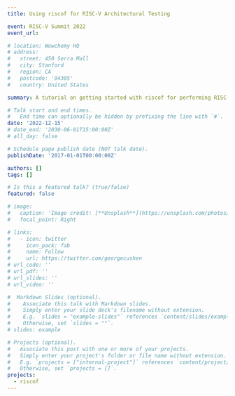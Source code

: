 ```yaml
---
title: Using riscof for RISC-V Architectural Testing

event: RISC-V Summit 2022
event_url: 

# location: Wowchemy HQ
# address:
#   street: 450 Serra Mall
#   city: Stanford
#   region: CA
#   postcode: '94305'
#   country: United States

summary: A tutorial on getting started with riscof for performing RISC-V Architectural Testing on implementations.

# Talk start and end times.
#   End time can optionally be hidden by prefixing the line with `#`.
date: '2022-12-15'
# date_end: '2030-06-01T15:00:00Z'
# all_day: false

# Schedule page publish date (NOT talk date).
publishDate: '2017-01-01T00:00:00Z'

authors: []
tags: []

# Is this a featured talk? (true/false)
featured: false

# image:
#   caption: 'Image credit: [**Unsplash**](https://unsplash.com/photos/bzdhc5b3Bxs)'
#   focal_point: Right

# links:
#   - icon: twitter
#     icon_pack: fab
#     name: Follow
#     url: https://twitter.com/georgecushen
# url_code: ''
# url_pdf: ''
# url_slides: ''
# url_video: ''

#  Markdown Slides (optional).
#    Associate this talk with Markdown slides.
#    Simply enter your slide deck's filename without extension.
#    E.g. `slides = "example-slides"` references `content/slides/example-slides.md`.
#    Otherwise, set `slides = ""`.
# slides: example

# Projects (optional).
#   Associate this post with one or more of your projects.
#   Simply enter your project's folder or file name without extension.
#   E.g. `projects = ["internal-project"]` references `content/project/deep-learning/index.md`.
#   Otherwise, set `projects = []`.
projects:
  - riscof
---
```


